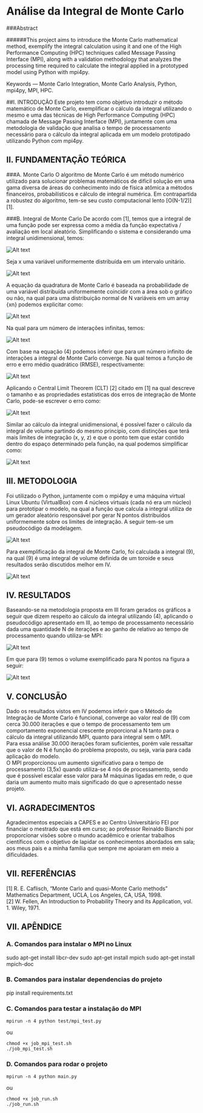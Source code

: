 # Análise da Integral de Monte Carlo

###Abstract

######This project aims to introduce the Monte Carlo mathematical method, exemplify the integral calculation using it and one of the High Performance Computing (HPC) techniques called Message Passing Interface (MPI), along with a validation methodology that analyzes the processing time required to calculate the integral applied in a prototyped model using Python with mpi4py.

Keywords — Monte Carlo Integration, Monte Carlo Analysis, Python, mpi4py, MPI, HPC.

##I.	 INTRODUÇÃO
Este projeto tem como objetivo introduzir o método matemático de Monte Carlo, exemplificar 
o cálculo da integral utilizando o mesmo e uma das técnicas de High Performance Computing (HPC) 
chamada de Message Passing Interface (MPI), juntamente com uma metodologia de validação que 
analisa o tempo de processamento necessário para o cálculo da integral aplicada em um modelo 
prototipado utilizando Python com mpi4py.

## II.	FUNDAMENTAÇÃO TEÓRICA

###A.	Monte Carlo
O algoritmo de Monte Carlo é um método numérico utilizado para solucionar problemas 
matemáticos de difícil solução em uma gama diversa de áreas do conhecimento indo de 
física atômica a métodos financeiros, probabilísticos e cálculo de integral numérica. 
Em contrapartida a robustez do algoritmo, tem-se seu custo computacional lento 
[O(N-1/2)] [1].

###B.	Integral de Monte Carlo
De acordo com [1], temos que a integral de uma função pode ser expressa como a média da 
função expectativa / avaliação em local aleatório. Simplificando o sistema e considerando 
uma integral unidimensional, temos:

![Alt text](images/func_01.png?)

Seja x uma variável uniformemente distribuída em um intervalo unitário.

![Alt text](images/func_02.png?)

A equação da quadratura de Monte Carlo é baseada na probabilidade de uma variável distribuída 
uniformemente coincidir com a área sob o gráfico ou não, na qual para uma distribuição normal 
de N variáveis em um array {xn} podemos explicitar como: 

![Alt text](images/func_03.png?)

Na qual para um número de interações infinitas, temos:

![Alt text](images/func_04.png?)

Com base na equação (4) podemos inferir que para um número infinito de interações a integral de 
Monte Carlo converge. Na qual temos a função de erro e erro médio quadrático (RMSE), respectivamente:

![Alt text](images/func_05_e_06.png?)

Aplicando o Central Limit Theorem (CLT) [2] citado em [1] na qual descreve o tamanho e as propriedades 
estatísticas dos erros de integração de Monte Carlo, pode-se escrever o erro como:

![Alt text](images/func_07.png?)

Similar ao cálculo da integral unidimensional, é possível fazer o cálculo da integral de volume partindo 
do mesmo princípio, com distinções que terá mais limites de integração (x, y, z) e que o ponto tem que 
estar contido dentro do espaço determinado pela função, na qual podemos simplificar como:

![Alt text](images/func_08.png?)

## III.	METODOLOGIA

Foi utilizado o Python, juntamente com o mpi4py  e uma máquina virtual Linux Ubuntu (VirtualBox) com 4 
núcleos virtuais (cada nó era um núcleo) para prototipar o modelo, na qual a função que calcula a integral 
utiliza de um gerador aleatório responsável por gerar N pontos distribuídos uniformemente sobre os limites 
de integração. A seguir tem-se um pseudocódigo da modelagem.

![Alt text](images/pseudo_codigo.png?)

Para exemplificação da integral de Monte Carlo, foi calculada a integral (9), na qual (9) é uma integral 
de volume definida de um toroide e seus resultados serão discutidos melhor em IV. 

![Alt text](images/func_09.png?)

## IV. RESULTADOS

Baseando-se na metodologia proposta em III foram gerados os gráficos a seguir que dizem respeito ao cálculo 
da integral utilizando (4), aplicando o pseudocódigo apresentado em III, ao tempo de processamento necessário 
dada uma quantidade N de iterações e ao ganho de relativo ao tempo de processamento quando utiliza-se MPI: 

![Alt text](images/graph_01.png?)

Em que para (9) temos o volume exemplificado para N pontos na figura a seguir:

![Alt text](images/graph_02.png?)

## V. CONCLUSÃO 

Dado os resultados vistos em IV podemos inferir que o Método de Integração de Monte Carlo é funcional, 
converge ao valor real de (9) com cerca 30.000 iterações e que o tempo de processamento tem um comportamento 
exponencial crescente proporcional a N tanto para o cálculo da integral utilizando MPI, quanto para integral 
sem o MPI.<br>
Para essa análise 30.000 iterações foram suficientes, porém vale ressaltar que o valor de N é função do 
problema proposto, ou seja, varia para cada aplicação do modelo.<br> 
O MPI proporcionou um aumento significativo para o tempo de processamento (3,5x) quando utiliza-se 4 nós de 
processamento, sendo que é possível escalar esse valor para M máquinas ligadas em rede, o que daria um 
aumento muito mais significado do que o apresentado nesse projeto.

## VI. AGRADECIMENTOS 

Agradecimentos especiais a CAPES e ao Centro Universitário FEI por financiar o mestrado que está em curso; 
ao professor Reinaldo Bianchi por proporcionar visões sobre o mundo acadêmico e orientar trabalhos científicos 
com o objetivo de lapidar os conhecimentos abordados em sala; aos meus pais e a minha família que sempre me 
apoiaram em meio a dificuldades.

## VII. REFERÊNCIAS

[1]	R. E. Caflisch, “Monte Carlo and quasi-Monte Carlo methods” Mathematics Department, UCLA, Los Angeles, CA, USA, 1998.<br>
[2]	W. Fellen, An Introduction to Probability Theory and its Application, vol. 1. Wiley, 1971.
 
## VII. APÊNDICE

### A. Comandos para instalar o MPI no Linux
sudo apt-get install libcr-dev 
sudo apt-get install mpich 
sudo apt-get install mpich-doc

### B. Comandos para instalar dependencias do projeto
pip install requirements.txt

### C. Comandos para testar a instalação do MPI
```
mpirun -n 4 python test/mpi_test.py
```
ou
```
chmod +x job_mpi_test.sh
./job_mpi_test.sh
```

### D. Comandos para rodar o projeto
```
mpirun -n 4 python main.py
```
ou
```
chmod +x job_run.sh
./job_run.sh
```